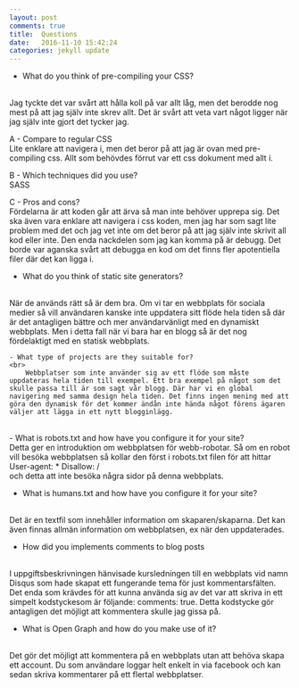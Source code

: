 ```yaml
---
layout: post
comments: true
title:  Questions
date:   2016-11-10 15:42:24
categories: jekyll update
---
```

- What do you think of pre-compiling your CSS?
<br>
    Jag tyckte det var svårt att hålla koll på var allt låg, men det berodde nog mest på att jag själv inte skrev allt. Det är svårt att veta vart något ligger när jag själv inte gjort det tycker jag.

  A - Compare to regular CSS
  <br>
        Lite enklare att navigera i, men det beror på att jag är ovan med pre-compiling css. Allt som behövdes förrut var ett css dokument med allt i.

  B - Which techniques did you use?
  <br>
      SASS

  C - Pros and cons?
  <br>
        Fördelarna är att koden går att ärva så man inte behöver upprepa sig. Det ska även vara enklare att navigera i css koden, men jag har som sagt lite problem med det och jag vet inte om det beror på att jag själv inte skrivit all kod eller inte. Den enda nackdelen som jag kan komma på är debugg. Det borde var aganska svårt att debugga en kod om det finns fler apotentiella filer där det kan ligga i.

- What do you think of static site generators?
<br>
    När de används rätt så är dem bra. Om vi tar en webbplats för sociala medier så vill användaren kanske inte uppdatera sitt flöde hela tiden så där är det antagligen bättre och mer användarvänligt med en dynamiskt webbplats. Men i detta fall när vi bara har en blogg så är det nog fördelaktigt med en statisk webbplats.

    - What type of projects are they suitable for?
    <br>
        Webbplatser som inte använder sig av ett flöde som måste uppdateras hela tiden till exempel. Ett bra exempel på något som det skulle passa till är som sagt vår blogg. Där har vi en global navigering med samma design hela tiden. Det finns ingen mening med att göra den dynamisk för det kommer ändån inte hända något förens ägaren väljer att lägga in ett nytt blogginlägg.  
<br>
- What is robots.txt and how have you configure it for your site?
<br>
    Detta ger en introduktion om webbplatsen för webb-robotar. Så om en robot vill besöka webbplatsen så kollar den först i robots.txt filen för att hittar
    <br>
    User-agent: *
    Disallow: /
    <br>
    och detta att inte besöka några sidor på denna webbplats.

- What is humans.txt and how have you configure it for your site?
<br>
    Det är en textfil som innehåller information om skaparen/skaparna. Det kan även finnas allmän information om webbplatsen, ex när den uppdaterades.

- How did you implements comments to blog posts
<br>
    I uppgiftsbeskrivningen hänvisade kursledningen till en webbplats vid namn Disqus som hade skapat ett fungerande tema för just kommentarsfälten. Det enda som krävdes för att kunna använda sig av det var att skriva in ett simpelt kodstyckesom är följande: comments: true. Detta kodstycke gör antagligen det möjligt att kommentera skulle jag gissa på.

- What is Open Graph and how do you make use of it?
<br>
    Det gör det möjligt att kommentera på en webbplats utan att behöva skapa ett account. Du som användare loggar helt enkelt in via facebook och kan sedan skriva kommentarer på ett flertal webbplatser.


[jekyll]:      http://jekyllrb.com
[jekyll-gh]:   https://github.com/jekyll/jekyll
[jekyll-help]: https://github.com/jekyll/jekyll-help
